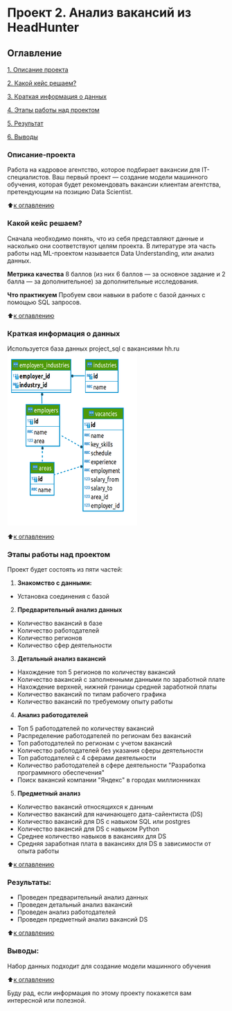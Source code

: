 # Проект 2. Анализ вакансий из HeadHunter

## Оглавление

[1. Описание проекта](README.md#Описание-проекта)

[2. Какой кейс решаем?](README.md#Какой-кейс-решаем?)

[3. Краткая информация о данных](README.md#Краткая-информация-о-данных)

[4. Этапы работы над проектом](README.md#этапы-работы-над-проектом)

[5. Результат](README.md#Результат)    

[6. Выводы](README.md#Выводы) 



### Описание-проекта

Работа на кадровое агентство, которое подбирает вакансии для IT-специалистов. Ваш первый проект — создание модели машинного обучения, которая будет рекомендовать вакансии клиентам агентства, претендующим на позицию Data Scientist.

:arrow_up:[к оглавлению](README.md#Оглавление)

### Какой кейс решаем?
Сначала необходимо понять, что из себя представляют данные и насколько они соответствуют целям проекта. В литературе эта часть работы над ML-проектом называется Data Understanding, или анализ данных.

**Метрика качества**
8 баллов (из них 6 баллов — за основное задание и 2 балла — за дополнительное) за дополнительные исследования.

**Что практикуем**
Пробуем свои навыки в работе с базой данных с помощью SQL запросов.

:arrow_up:[к оглавлению](README.md#Оглавление)

### Краткая информация о данных

Используется база данных project_sql с вакансиями hh.ru
<img src="./data/data_sсhema.png" width="300" height="400">
   
 
:arrow_up:[к оглавлению](README.md#Оглавление)


### Этапы работы над проектом  
Проект будет состоять из пяти частей:

1. **Знакомство с данными:**

- Установка соединения с базой

2. **Предварительный анализ данных**

- Количество вакансий в базе
- Количество работодателей
- Количество регионов
- Количество сфер деятельности

3. **Детальный анализ вакансий**

- Нахождение топ 5 регионов по количеству вакансий
- Количество вакансий с заполненными данными по заработной плате
- Нахождение верхней, нижней границы средней заработной платы
- Количество вакансий по типам рабочего графика
- Количество вакансий по требуемому опыту работы

4. **Анализ работодателей**

- Топ 5 работодателей по количеству вакансий
- Распределение работодателей по регионам без вакансий
- Топ работодателей по регионам с учетом вакансий
- Количество работодателей без указания сферы деятельности
- Топ работодателей с 4 сферами деятельности
- Количество работодателей в сфере деятельности "Разработка программного обеспечения"
- Поиск вакансий компании "Яндекс" в городах миллионниках

5. **Предметный анализ**

- Количество вакансий относящихся к данным
- Количество вакансий для начинающего дата-сайентиста (DS)
- Количество вакансий для DS с навыком SQL или postgres
- Количество вакансий для DS с навыком Python
- Среднее количество навыков в вакансиях для DS
- Средняя заработная плата в вакансиях для DS в зависимости от опыта работы

:arrow_up:[к оглавлению](README.md#Оглавление)



### Результаты:  

- Проведен предварительный анализ данных
- Проведен детальный анализ вакансий 
- Проведен  анализ работодателей
- Проведен предметный анализ вакансий DS


:arrow_up:[к оглавлению](README.md#Оглавление)


### Выводы:  

Набор данных подходит для создание модели машинного обучения



:arrow_up:[к оглавлению](README.md#Оглавление)


Буду рад, если информация по этому проекту покажется вам интересной или полезной.
